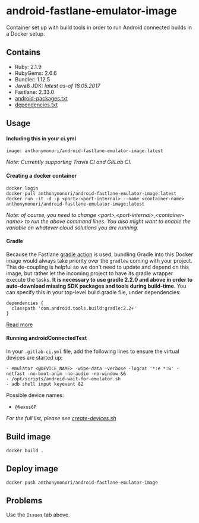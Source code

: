 # android-fastlane-emulator-image
Container set up with build tools in order to run Android connected builds in a Docker setup.

## Contains
- Ruby: 2.1.9
- RubyGems: 2.6.6
- Bundler: 1.12.5
- Java8 JDK: _latest as-of 18.05.2017_
- Fastlane: 2.33.0
- [android-packages.txt](./android-packages.txt)
- [dependencies.txt](./dependencies.txt)

## Usage

#### Including this in your ci.yml
```
image: anthonymonori/android-fastlane-emulator-image:latest
```

_Note: Currently supporting Travis CI and GitLab CI._

#### Creating a docker container
```
docker login
docker pull anthonymonori/android-fastlane-emulator-image:latest
docker run -it -d -p <port>:<port-internal> --name <container-name> anthonymonori/android-fastlane-emulator-image:latest
```

_Note: of course, you need to change \<port>,\<port-internal>,\<container-name> to run the above command lines. You also might want to enable the <port> variable on whatever cloud solutions you are running._

#### Gradle
Because the Fastlane [gradle action](https://github.com/fastlane/fastlane/blob/master/fastlane/lib/fastlane/actions/gradle.rb) is used, bundling Gradle into this Docker image would always take priority over the `gradlew` coming with your project. This de-coupling is helpful so we don't need to update and depend on this image, but rather let the incoming project to have its gradle wrapper execute the tasks. **It is necessary to use gradle 2.2.0 and above in order to auto-download missing SDK packages and tools during build-time**. You can specify this in your top-level build.gradle file, under dependencies:
```
dependencies {
  classpath 'com.android.tools.build:gradle:2.2+'
}
```

[Read more](https://developer.android.com/studio/intro/update.html#download-with-gradle)

#### Running androidConnectedTest
In your `.gitlab-ci.yml` file, add the following lines to ensure the virtual devices are started up:

```
- emulator <@DEVICE_NAME> -wipe-data -verbose -logcat '*:e *:w' -netfast -no-boot-anim -no-audio -no-window &&
- /opt/scripts/android-wait-for-emulator.sh
- adb shell input keyevent 82
```
Possible device names:
- `@Nexus6P`

_For the full list, please see [create-devices.sh](./create-devices.sh)_

## Build image
```
docker build .
```

## Deploy image
```
docker push anthonymonori/android-fastlane-emulator-image
```

## Problems
Use the `Issues` tab above.
